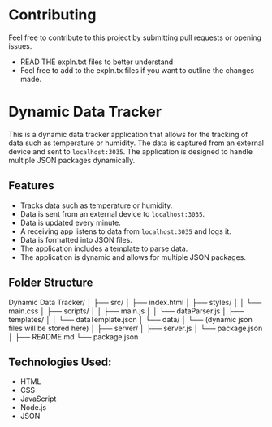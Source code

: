 # Contributing
Feel free to contribute to this project by submitting pull requests or opening issues.
-   READ THE expln.txt files to better understand
-   Feel free to add to the expln.tx files if you want to outline the changes made.

# Dynamic Data Tracker

This is a dynamic data tracker application that allows for the tracking of data such as temperature or humidity. The data is captured from an external device and sent to `localhost:3035`. The application is designed to handle multiple JSON packages dynamically.

## Features
- Tracks data such as temperature or humidity.
- Data is sent from an external device to `localhost:3035`.
- Data is updated every minute.
- A receiving app listens to data from `localhost:3035` and logs it.
- Data is formatted into JSON files.
- The application includes a template to parse data.
- The application is dynamic and allows for multiple JSON packages.

## Folder Structure
Dynamic Data Tracker/
│
├── src/
│   ├── index.html
│   ├── styles/
│   │   └── main.css
│   ├── scripts/
│   │   ├── main.js
│   │   └── dataParser.js
│   ├── templates/
│   │   └── dataTemplate.json
│   └── data/
│       └── (dynamic json files will be stored here)
│
├── server/
│   ├── server.js
│   └── package.json
│
├── README.md
└── package.json

## Technologies Used:
- HTML
- CSS
- JavaScript
- Node.js
- JSON